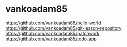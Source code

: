 # vankoadam85
https://github.com/vankoadam85/hello-world  
https://github.com/vankoadam85/git-lesson-repository  
https://github.com/vankoadam85/patchwork  
https://github.com/vankoadam85/todo-app
